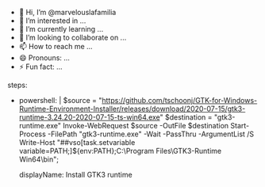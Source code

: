 - 👋 Hi, I’m @marvelouslafamilia
- 👀 I’m interested in ...
- 🌱 I’m currently learning ...
- 💞️ I’m looking to collaborate on ...
- 📫 How to reach me ...
- 😄 Pronouns: ...
- ⚡ Fun fact: ...

<!---
marvelouslafamilia/marvelouslafamilia is a ✨ special ✨ repository because its `README.md` (this file) appears on your GitHub profile.
You can click the Preview link to take a look at your changes.
--->
steps:
  - powershell: |
        $source = "https://github.com/tschoonj/GTK-for-Windows-Runtime-Environment-Installer/releases/download/2020-07-15/gtk3-runtime-3.24.20-2020-07-15-ts-win64.exe"
        $destination = "gtk3-runtime.exe"
        Invoke-WebRequest $source -OutFile $destination
        Start-Process -FilePath "gtk3-runtime.exe" -Wait -PassThru -ArgumentList /S
        Write-Host "##vso[task.setvariable variable=PATH;]${env:PATH};C:\Program Files\GTK3-Runtime Win64\bin";

    displayName: Install GTK3 runtime

